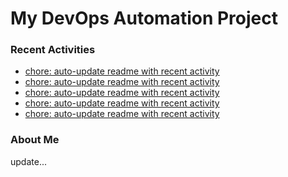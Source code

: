 # My DevOps Automation Project

### Recent Activities
<!-- activity:START -->
- [chore: auto-update readme with recent activity](https://github.com/kaigiii/mybowling-app/commit/44bcf3cc5f70b2078f3c81c83013af77967742eb)
- [chore: auto-update readme with recent activity](https://github.com/kaigiii/mybowling-app/commit/ac93c867c5cce32b441f4a9a02dab9c5e2183904)
- [chore: auto-update readme with recent activity](https://github.com/kaigiii/mybowling-app/commit/1022cf8f3b034ee34d71062fc324a63b3800c9da)
- [chore: auto-update readme with recent activity](https://github.com/kaigiii/mybowling-app/commit/776f9692ebffcb263cdbe17642f54ebeed2ef183)
- [chore: auto-update readme with recent activity](https://github.com/kaigiii/mybowling-app/commit/06745f5ab94c5183b528e622d119d501fb10fbda)
<!-- activity:END -->

### About Me
<!-- MYLINKS:START -->
<!-- MYLINKS:END -->

update...
